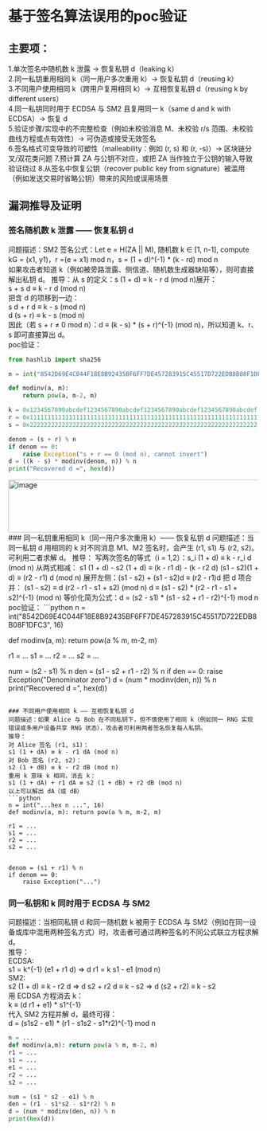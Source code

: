 # 基于签名算法误用的poc验证
## 主要项：
1.单次签名中随机数 k 泄露 → 恢复私钥 d（leaking k）  
2.同一私钥重用相同 k（同一用户多次重用 k）→ 恢复私钥 d（reusing k）  
3.不同用户使用相同 k（跨用户复用相同 k）→ 互相恢复私钥 d（reusing k by different users）  
4.同一私钥同时用于 ECDSA 与 SM2 且复用同一 k（same d and k with ECDSA）→ 恢复 d  
5.验证步骤/实现中的不完整检查（例如未校验消息 M、未校验 r/s 范围、未校验曲线方程或点有效性）→ 可伪造或接受无效签名  
6.签名格式可变导致的可塑性（malleability：例如 (r, s) 和 (r, -s)）→ 区块链分叉/双花类问题
7.预计算 ZA 与公钥不对应，或把 ZA 当作独立于公钥的输入导致验证绕过
8.从签名中恢复公钥（recover public key from signature）被滥用（例如发送交易时省略公钥）带来的风险或误用场景  

## 漏洞推导及证明
### 签名随机数 k 泄露 —— 恢复私钥 d
问题描述：SM2 签名公式：Let e = H(ZA || M), 随机数 k ∈ [1, n-1], compute kG = (x1, y1)，r =(e + x1) mod n，s = (1 + d)^(-1) * (k - rd) mod n    
如果攻击者知道 k（例如被旁路泄露、侧信道、随机数生成器缺陷等），则可直接解出私钥 d。
推导：从 s 的定义：s (1 + d) ≡ k - r d (mod n)展开：  
s + s d ≡ k - r d (mod n)  
把含 d 的项移到一边：  
s d + r d ≡ k - s (mod n)  
d (s + r) ≡ k - s (mod n)  
因此（若 s + r ≠ 0 mod n）：d ≡ (k - s) * (s + r)^{-1} (mod n)，所以知道 k、r、s 即可直接算出 d。  
poc验证：  
```python
from hashlib import sha256

n = int("8542D69E4C044F18E8B92435BF6FF7DE457283915C45517D722EDB8B08F1DFC3", 16)

def modinv(a, m):
    return pow(a, m-2, m)

k = 0x1234567890abcdef1234567890abcdef1234567890abcdef1234567890abcdef
r = 0x1111111111111111111111111111111111111111111111111111111111111111
s = 0x2222222222222222222222222222222222222222222222222222222222222222

denom = (s + r) % n
if denom == 0:
    raise Exception("s + r == 0 (mod n), cannot invert")
d = ((k - s) * modinv(denom, n)) % n
print("Recovered d =", hex(d))
```

<img width="1078" height="106" alt="image" src="https://github.com/user-attachments/assets/82278f7f-94fa-4ecf-85a7-0a71987b5ddd" />
### 同一私钥重用相同 k（同一用户多次重用 k）—— 恢复私钥 d
问题描述：当同一私钥 d 用相同的 k 对不同消息 M1、M2 签名时，会产生 (r1, s1) 与 (r2, s2)。可利用二者求解 d。  
推导：  
写两次签名的等式（i = 1,2）：s_i (1 + d) ≡ k - r_i d (mod n)  
从两式相减：  
s1 (1 + d) - s2 (1 + d) ≡ (k - r1 d) - (k - r2 d)  
(s1 - s2)(1 + d) ≡ (r2 - r1) d (mod n)  
展开左侧：(s1 - s2) + (s1 - s2)d ≡ (r2 - r1)d  
把 d 项合并：  
(s1 - s2) ≡ d (r2 - r1 - s1 + s2) (mod n)  
d ≡ (s1 - s2) * (r2 - r1 - s1 + s2)^{-1} (mod n)  
等价化简为公式：d = (s2 - s1) * (s1 - s2 + r1 - r2)^{-1} mod n  
poc验证：
```python
n = int("8542D69E4C044F18E8B92435BF6FF7DE457283915C45517D722EDB8B08F1DFC3", 16)

def modinv(a, m): return pow(a % m, m-2, m)

r1 = ...
s1 = ...
r2 = ...
s2 = ...

num = (s2 - s1) % n
den = (s1 - s2 + r1 - r2) % n
if den == 0:
    raise Exception("Denominator zero")
d = (num * modinv(den, n)) % n
print("Recovered d =", hex(d))
```

### 不同用户使用相同 k —— 互相恢复私钥 d
问题描述：如果 Alice 与 Bob 在不同私钥下，但不慎使用了相同 k（例如同一 RNG 实现错误或多用户设备共享 RNG 状态），攻击者可利用两者签名恢复每人私钥。  
推导：  
对 Alice 签名 (r1, s1)：  
s1 (1 + dA) ≡ k - r1 dA (mod n)  
对 Bob 签名 (r2, s2)：  
s2 (1 + dB) ≡ k - r2 dB (mod n)  
重用 k 意味 k 相同，消去 k：  
s1 (1 + dA) + r1 dA ≡ s2 (1 + dB) + r2 dB (mod n)  
以上可以解出 dA（或 dB）  
```python
n = int("...hex n ...", 16)
def modinv(a, m): return pow(a % m, m-2, m)

r1 = ...
s1 = ...
r2 = ...
s2 = ...


denom = (s1 + r1) % n
if denom == 0:
    raise Exception("...")
```
### 同一私钥和 k 同时用于 ECDSA 与 SM2
问题描述：当相同私钥 d 和同一随机数 k 被用于 ECDSA 与 SM2（例如在同一设备或库中混用两种签名方式）时，攻击者可通过两种签名的不同公式联立方程求解 d。  
推导：  
ECDSA:  
s1 = k^{-1} (e1 + r1 d) => d r1 = k s1 - e1 (mod n)  
SM2:  
s2 (1 + d) ≡ k - r2 d => d s2 + r2 d ≡ k - s2 => d (s2 + r2) ≡ k - s2  
用 ECDSA 方程消去 k：  
k ≡ (d r1 + e1) * s1^{-1}  
代入 SM2 方程并解 d，最终可得：  
d = (s1s2 - e1) * (r1 - s1s2 - s1*r2)^{-1} mod n  
```python
n = ...
def modinv(a,m): return pow(a % m, m-2, m)
r1 = ...
s1 = ...
e1 = ...
r2 = ...
s2 = ...

num = (s1 * s2 - e1) % n
den = (r1 - s1*s2 - s1*r2) % n
d = (num * modinv(den, n)) % n
print(hex(d))
```


